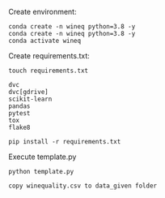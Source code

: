 Create environment:

```
conda create -n wineq python=3.8 -y
conda create -n wineq python=3.8 -y
conda activate wineq
```

Create requirements.txt:

```
touch requirements.txt

dvc
dvc[gdrive]
scikit-learn
pandas
pytest
tox
flake8

pip install -r requirements.txt

```

Execute template.py
```
python template.py
```

```
copy winequality.csv to data_given folder
```